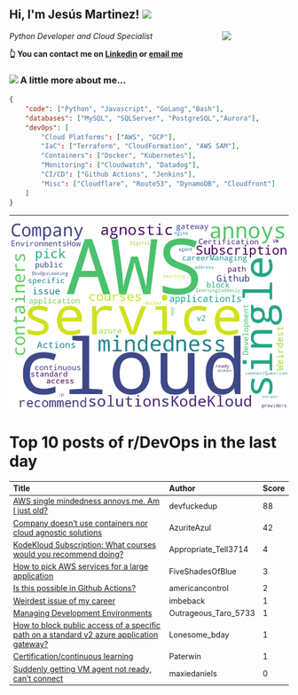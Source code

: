 <!--
**jmartinezl/jmartinezl** is a ✨ _special_ ✨ repository because its `README.md` (this file) appears on your GitHub profile.

Here are some ideas to get you started:

- 🔭 I’m currently working on ...
- 🌱 I’m currently learning ...
- 👯 I’m looking to collaborate on ...
- 🤔 I’m looking for help with ...
- 💬 Ask me about ...
- 📫 How to reach me: ...
- 😄 Pronouns: ...
- ⚡ Fun fact: ...
-->

<h2>Hi, I'm Jesús Martinez! <img src="https://media.giphy.com/media/WUlplcMpOCEmTGBtBW/giphy.gif" width="30"> </h2>
<img align='right' src="https://media.giphy.com/media/NytMLKyiaIh6VH9SPm/giphy.gif" width="120">
<p><em>Python Developer and Cloud Specialist
</em></p>

**👆 You can contact me on [Linkedin](https://www.linkedin.com/in/jes%C3%BAs-martinez-2b7b10104/) or [email me](mailto:jesus.mtz.lorenzo@gmail.com)**

### <img src="https://media.giphy.com/media/VgCDAzcKvsR6OM0uWg/giphy.gif" width="50"> A little more about me...  

```json
{
    "code": ["Python", "Javascript", "GoLang","Bash"],
    "databases": ["MySQL", "SQLServer", "PostgreSQL","Aurora"],
    "devOps": [
        "Cloud Platforms": ["AWS", "GCP"],
        "IaC": ["Terraform", "CloudFormation", "AWS SAM"],
        "Containers": ["Docker", "Kubernetes"],
        "Monitoring": ["Cloudwatch", "Datadog"],
        "CI/CD": ["Github Actions", "Jenkins"],
        "Misc": ["Cloudflare", "Route53", "DynamoDB", "Cloudfront"]
    ]
}
```
---

![Wordcloud](./cloud.png)

# Top 10 posts of r/DevOps in the last day

| Title | Author | Score |
|:---|:---|:---|
| [AWS single mindedness annoys me. Am I just old?](https://www.reddit.com/r/devops/comments/15p46oy/aws_single_mindedness_annoys_me_am_i_just_old/) | devfuckedup | 88 |
| [Company doesn’t use containers nor cloud agnostic solutions](https://www.reddit.com/r/devops/comments/15pj360/company_doesnt_use_containers_nor_cloud_agnostic/) | AzuriteAzul | 42 |
| [KodeKloud Subscription: What courses would you recommend doing?](https://www.reddit.com/r/devops/comments/15paksa/kodekloud_subscription_what_courses_would_you/) | Appropriate_Tell3714 | 4 |
| [How to pick AWS services for a large application](https://www.reddit.com/r/devops/comments/15psf0p/how_to_pick_aws_services_for_a_large_application/) | FiveShadesOfBlue | 3 |
| [Is this possible in Github Actions?](https://www.reddit.com/r/devops/comments/15pcx7t/is_this_possible_in_github_actions/) | americancontrol | 2 |
| [Weirdest issue of my career](https://www.reddit.com/r/devops/comments/15pwjfo/weirdest_issue_of_my_career/) | imbeback | 1 |
| [Managing Development Environments](https://www.reddit.com/r/devops/comments/15pih45/managing_development_environments/) | Outrageous_Taro_5733 | 1 |
| [How to block public access of a specific path on a standard v2 azure application gateway?](https://www.reddit.com/r/devops/comments/15pud4a/how_to_block_public_access_of_a_specific_path_on/) | Lonesome_bday | 1 |
| [Certification/continuous learning](https://www.reddit.com/r/devops/comments/15p852m/certificationcontinuous_learning/) | Paterwin | 1 |
| [Suddenly getting VM agent not ready, can’t connect](https://www.reddit.com/r/devops/comments/15p8jda/suddenly_getting_vm_agent_not_ready_cant_connect/) | maxiedaniels | 0 |
